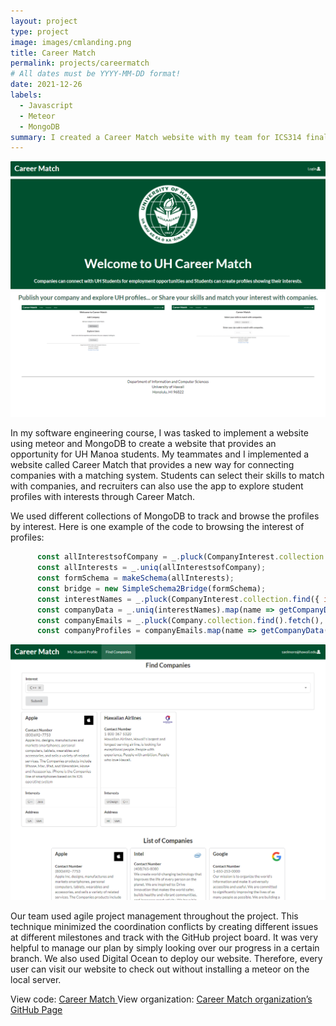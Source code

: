 ```yaml
---
layout: project
type: project
image: images/cmlanding.png
title: Career Match
permalink: projects/careermatch
# All dates must be YYYY-MM-DD format!
date: 2021-12-26
labels:
  - Javascript
  - Meteor
  - MongoDB
summary: I created a Career Match website with my team for ICS314 final project. Career Match provides a new way for connecting companies and students with a matching system.
---
```



<img class="ui centered image large rounded" src="../images/cmlanding.png">



In my software engineering course, I was tasked to implement a website using meteor and MongoDB to create a website that provides an opportunity for UH Manoa students. My teammates and I implemented a website called Career Match that provides a new way for connecting companies with a matching system. Students can select their skills to match with companies, and recruiters can also use the app to explore student profiles with interests through Career Match.


We used different collections of MongoDB to track and browse the profiles by interest. Here is one example of the code to browsing the interest of profiles:
```js
      const allInterestsofCompany = _.pluck(CompanyInterest.collection.find().fetch(), 'interest');
      const allInterests = _.uniq(allInterestsofCompany);
      const formSchema = makeSchema(allInterests);
      const bridge = new SimpleSchema2Bridge(formSchema);
      const interestNames = _.pluck(CompanyInterest.collection.find({ interest: { $in: this.state.interest } }).fetch(), 'name');
      const companyData = _.uniq(interestNames).map(name => getCompanyData(name));
      const companyEmails = _.pluck(Company.collection.find().fetch(), 'email');
      const companyProfiles = companyEmails.map(name => getCompanyData(name));
```

<img class="ui centered image large rounded" src="../images/find-companies.png">

Our team used agile project management throughout the project. This technique minimized the coordination conflicts by creating different issues at different milestones and track with the GitHub project board. It was very helpful to manage our plan by simply looking over our progress in a certain branch. We also used Digital Ocean to deploy our website. Therefore, every user can visit our website to check out without installing a meteor on the local server.



View code: <a href="https://github.com/career-match/career-match">
Career Match </a>
View organization: <a href="https://career-match.github.io/"> Career Match organization’s GitHub Page </a>


  
  
